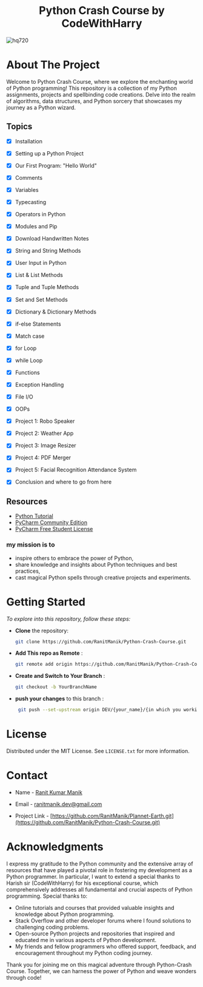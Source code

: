 <a name="readme-top"></a>
<div align="center">
<h1> Python Crash Course by CodeWithHarry
</h1>
  </p>
</div>

![hq720](https://github.com/RanitManik/Python-Wizardry-CodeWithHarry/assets/138437760/86142520-6ed0-46ab-8659-c959a415f0a9)


# About The Project

Welcome to Python Crash Course, where we explore the enchanting world of Python programming! This repository is a collection
of my Python assignments, projects and spellbinding code creations. Delve into the realm of algorithms, data structures,
and Python sorcery that showcases my journey as a Python wizard.

## Topics

- [x] Installation
- [x] Setting up a Python Project
- [x] Our First Program: "Hello World"
- [x] Comments
- [x] Variables
- [x] Typecasting
- [x] Operators in Python
- [x] Modules and Pip
- [x] Download Handwritten Notes
- [x] String and String Methods
- [x] User Input in Python
- [x] List & List Methods
- [x] Tuple and Tuple Methods
- [x] Set and Set Methods
- [x] Dictionary & Dictionary Methods
- [x] if-else Statements
- [x] Match case
- [x] for Loop
- [x] while Loop
- [x] Functions
- [x] Exception Handling
- [x] File I/O
- [x] OOPs
- [x] Project 1: Robo Speaker
- [x] Project 2: Weather App
- [x] Project 3: Image Resizer
- [x] Project 4: PDF Merger
- [x] Project 5: Facial Recognition Attendance System
- [x] Conclusion and where to go from here


## Resources

* [Python Tutorial](https://youtu.be/fqF9M92jzUo?si=mKAZ9WnS97VsjvM0)
* [PyCharm Community Edition](https://jb.gg/getPyCharm)
* [PyCharm Free Student License](https://jb.gg/GetStudentLicense)

### my mission is to

- inspire others to embrace the power of Python,
- share knowledge and insights about Python techniques and best practices,
- cast magical Python spells through creative projects and experiments.


# Getting Started

_To explore into this repository, follow these steps:_

- **Clone** the repository:

   ```bash
   git clone https://github.com/RanitManik/Python-Crash-Course.git

- **Add This repo as Remote**  :

   ```bash
   git remote add origin https://github.com/RanitManik/Python-Crash-Course.git

- **Create and Switch to Your Branch** :

   ```bash
   git checkout -b YourBranchName

- **push your changes** to this branch :

   ```bash
    git push --set-upstream origin DEV/{your_name}/{in which you working on}

# License

Distributed under the MIT License. See `LICENSE.txt` for more information.



<!-- CONTACT -->

# Contact

- Name - <a href="https://ranitmanik.great-site.net/">Ranit Kumar Manik</a>

- Email - ranitmanik.dev@gmail.com

- Project Link - [https://github.com/RanitManik/Plannet-Earth.git](https://github.com/RanitManik/Python-Crash-Course.git)



# Acknowledgments

I express my gratitude to the Python community and the extensive array of resources that have played a pivotal role in fostering my development as a Python programmer. In particular, I want to extend a special thanks to Harish sir (CodeWithHarry) for his exceptional course, which comprehensively addresses all fundamental and crucial aspects of Python programming.
Special thanks to:

- Online tutorials and courses that provided valuable insights and knowledge about Python programming.
- Stack Overflow and other developer forums where I found solutions to challenging coding problems.
- Open-source Python projects and repositories that inspired and educated me in various aspects of Python development.
- My friends and fellow programmers who offered support, feedback, and encouragement throughout my Python coding
  journey.

Thank you for joining me on this magical adventure through Python-Crash Course. Together, we can harness the power of Python
and weave wonders through code!




